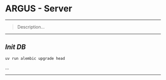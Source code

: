 # ARGUS - Server
___

> Description...
___
## _Init DB_

```shell
uv run alembic upgrade head
```
...
___